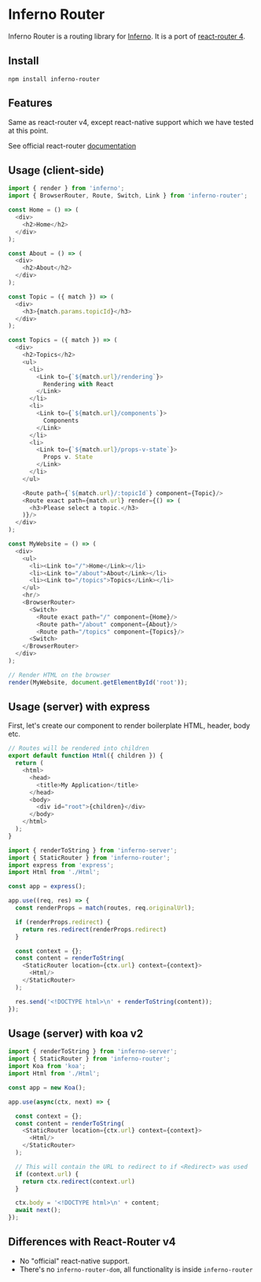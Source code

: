 # Inferno Router

Inferno Router is a routing library for [Inferno](https://github.com/infernojs/inferno). It is a port of [react-router 4](https://reacttraining.com/react-router/).

## Install

```
npm install inferno-router
```

## Features

Same as react-router v4, except react-native support which we have tested at this point.

See official react-router [documentation](https://reacttraining.com/react-router/native/guides/philosophy)


## Usage (client-side)

```js
import { render } from 'inferno';
import { BrowserRouter, Route, Switch, Link } from 'inferno-router';

const Home = () => (
  <div>
    <h2>Home</h2>
  </div>
);

const About = () => (
  <div>
    <h2>About</h2>
  </div>
);

const Topic = ({ match }) => (
  <div>
    <h3>{match.params.topicId}</h3>
  </div>
);

const Topics = ({ match }) => (
  <div>
    <h2>Topics</h2>
    <ul>
      <li>
        <Link to={`${match.url}/rendering`}>
          Rendering with React
        </Link>
      </li>
      <li>
        <Link to={`${match.url}/components`}>
          Components
        </Link>
      </li>
      <li>
        <Link to={`${match.url}/props-v-state`}>
          Props v. State
        </Link>
      </li>
    </ul>

    <Route path={`${match.url}/:topicId`} component={Topic}/>
    <Route exact path={match.url} render={() => (
      <h3>Please select a topic.</h3>
    )}/>
  </div>
);

const MyWebsite = () => (
  <div>
    <ul>
      <li><Link to="/">Home</Link></li>
      <li><Link to="/about">About</Link></li>
      <li><Link to="/topics">Topics</Link></li>
    </ul>
    <hr/>  
    <BrowserRouter>
      <Switch>
        <Route exact path="/" component={Home}/>
        <Route path="/about" component={About}/>
        <Route path="/topics" component={Topics}/>
      <Switch>
    </BrowserRouter>
  </div>  
);

// Render HTML on the browser
render(MyWebsite, document.getElementById('root'));
```


## Usage (server) with express

First, let's create our component to render boilerplate HTML, header, body etc.

```js
// Routes will be rendered into children
export default function Html({ children }) {
  return (
    <html>
      <head>
        <title>My Application</title>
      </head>
      <body>
        <div id="root">{children}</div>
      </body>
    </html>
  );
}
```

```js
import { renderToString } from 'inferno-server';
import { StaticRouter } from 'inferno-router';
import express from 'express';
import Html from './Html';

const app = express();

app.use((req, res) => {
  const renderProps = match(routes, req.originalUrl);

  if (renderProps.redirect) {
    return res.redirect(renderProps.redirect)
  }

  const context = {};
  const content = renderToString(
    <StaticRouter location={ctx.url} context={context}>
      <Html/>
    </StaticRouter>
  );

  res.send('<!DOCTYPE html>\n' + renderToString(content));
});
```

## Usage (server) with koa v2

```js
import { renderToString } from 'inferno-server';
import { StaticRouter } from 'inferno-router';
import Koa from 'koa';
import Html from './Html';

const app = new Koa();

app.use(async(ctx, next) => {

  const context = {};
  const content = renderToString(
    <StaticRouter location={ctx.url} context={context}>
      <Html/>
    </StaticRouter>
  );

  // This will contain the URL to redirect to if <Redirect> was used
  if (context.url) {
    return ctx.redirect(context.url)
  }

  ctx.body = '<!DOCTYPE html>\n' + content;
  await next();
});
```


## Differences with React-Router v4

* No "official" react-native support.
* There's no `inferno-router-dom`, all functionality is inside `inferno-router`
